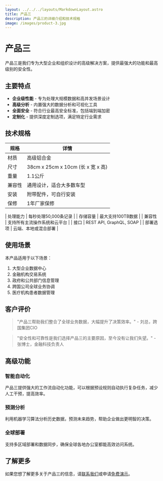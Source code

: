 ```yaml
---
layout: ../../../layouts/MarkdownLayout.astro
title: 产品三
description: 产品三的详细介绍和技术规格
image: /images/product-3.jpg
---
```


# 产品三

产品三是我们专为大型企业和组织设计的高级解决方案，提供最强大的功能和最高级别的安全性。

## 主要特点

- **企业级性能** - 专为处理大规模数据和高并发场景设计
- **高级分析** - 内置强大的数据分析和可视化工具
- **全面安全** - 符合行业最高安全标准，包括端到端加密
- **定制化** - 提供深度定制选项，满足特定行业需求

## 技术规格

<div class="styled-table">

| 规格 | 详情 |
|------|------|
| 材质 | 高级铝合金 |
| 尺寸 | 38cm x 25cm x 10cm (长 x 宽 x 高) |
| 重量 | 1.1公斤 |
| 兼容性 | 通用设计，适合大多数车型 |
| 安装 | 附带配件，可自行安装 |
| 保修 | 1年厂家保修 |

</div>

| 处理能力 | 每秒处理50,000条记录 |
| 存储容量 | 最大支持100TB数据 |
| 兼容性 | 支持所有主流操作系统和云平台 |
| 接口 | REST API, GraphQL, SOAP |
| 部署选项 | 云端、本地或混合部署 |

## 使用场景

本产品适用于以下场景：

1. 大型企业数据中心
2. 金融机构交易系统
3. 政府和公共部门信息管理
4. 跨国公司全球业务协调
5. 医疗机构患者数据管理

## 客户评价

> "产品三帮助我们整合了全球业务数据，大幅提升了决策效率。" - 刘总，跨国集团CIO

> "安全性和可靠性是我们选择产品三的主要原因，至今没有让我们失望。" - 张博士，金融科技负责人

## 高级功能

### 智能自动化

产品三提供强大的工作流自动化功能，可以根据预设规则自动执行复杂任务，减少人工干预，提高效率。

### 预测分析

利用机器学习算法分析历史数据，预测未来趋势，帮助企业做出更明智的决策。

### 全球部署

支持多区域部署和数据同步，确保全球各地办公室都能高效访问系统。

## 了解更多

如果您想了解更多关于产品三的信息，请[联系我们](/zh/contact)或申请[免费演示](/zh/demo)。